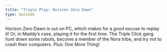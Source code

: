```yaml
---
title: "Triple Play: Horizon Zero Dawn"
type: episode
---
```

Horizon Zero Dawn is out on PC, which makes for a good excuse to replay it! Or, in Maddy’s case, playing it for the first time. The Triple Click gang hunt down some robots, become a member of the Nora tribe, and try not to crash their computers. Plus: One More Thing!